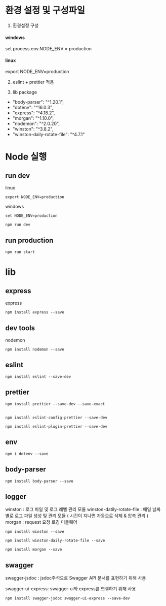 # 환경 설정 및 구성파일

1. 환경설정 구성

#### windows

set process.env.NODE_ENV = production

#### linux

export NODE_ENV=production

2. eslint + prettier 적용

3. lib package

- "body-parser": "^1.20.1",
- "dotenv": "^16.0.3",
- "express": "^4.18.2",
- "morgan": "^1.10.0",
- "nodemon": "^2.0.20",
- "winston": "^3.8.2",
- "winston-daily-rotate-file": "^4.7.1"

# Node 실행

## run dev

linux

```
export NODE_ENV=production
```

windows

```
set NODE_ENV=production
```

```
npm run dev
```

## run production

```
npm run start
```

# lib

## express

express

```
npm install express --save
```

## dev tools

nodemon

```
npm install nodemon --save
```

## eslint

```
npm install eslint --save-dev
```

## prettier

```
npm install prettier --save-dev --save-exact
```

##

```
npm install eslint-config-prettier --save-dev
```

```
npm install eslint-plugin-prettier --save-dev
```

## env

```
npm i dotenv --save
```

## body-parser

```
npm install body-parser --save
```

## logger

winston : 로그 파일 및 로그 레벨 관리 모듈
winston-datily-rotate-file : 매일 날짜 별로 로그 파일 생성 및 관리 모듈 ( 시간이 지나면 자동으로 삭제 & 압축 관리 )
morgan : request 요청 로깅 미들웨어

```
npm install winston --save
```

```
npm install winston-daily-rotate-file --save
```

```
npm install morgan --save
```

## swagger

swagger-jsdoc : jsdoc주석으로 Swagger API 문서를 표현하기 위해 사용

swagger-ui-express: swagger-ui와 express를 연결하기 위해 사용

```
npm install swagger-jsdoc swagger-ui-express --save-dev
```
